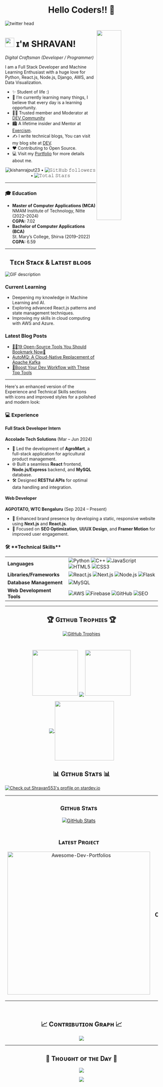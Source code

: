 <!--Night Owl image-->
<h1 align="center">Hello Coders!! 👋</h1>

![twitter head](https://user-images.githubusercontent.com/70385488/147853861-a67c8643-ff0f-451c-943f-db4e5589e4ee.png)

<div>
<img align="right" width="40%" src="https://owlbertsio-resized.s3.amazonaws.com/Popper.psd.full.png">
</div>

<!--Header Name-->
# <img src="https://emojis.slackmojis.com/emojis/images/1531849430/4246/blob-sunglasses.gif?1531849430" width="30"/> ɪ'ᴍ SHRAVAN! 
*Digital Craftsman (Developer / Programmer)*
<br /> 

<!--Start Intro-->               
<p align="left">I am a Full Stack Developer and Machine Learning Enthusiast with a huge love for Python, React.js, Node.js, Django, AWS, and Data Visualization. </p>

- ✨ Student of life :)
- 🌱 I’m currently learning many things, I believe that every day is a learning opportunity.
- 💁‍♂️ Trusted member and Moderator at [DEV Community](https://dev.to)
- 🏙 A lifetime insider and Mentor at [Exercism](https://exercism.org/profiles/Kiran1689).
- ✍ I write technical blogs, You can visit my blog site at [DEV](https://dev.to/dev_kiran).
- ❤ Contributing to Open Source.
- 💻 Visit my [Portfolio](https://shangujaran.vercel.app) for more details about me.
<!--End Intro-->

<!--Profile Count Badge-->
<p align="center">
  <img src="https://komarev.com/ghpvc/?username=Shravan553&label=Profile%20views&color=0e75b6&style=flat" alt="kishanrajput23" /> • 
  <img alt="𝙶𝚒𝚝𝙷𝚞𝚋 𝚏𝚘𝚕𝚕𝚘𝚠𝚎𝚛𝚜" src="https://img.shields.io/github/followers/Shravan553?label=Followers&style=social"> •   
  <img src="https://img.shields.io/github/stars/Shravan553?label=Stars" alt="𝚃𝚘𝚝𝚊𝚕 𝚂𝚝𝚊𝚛𝚜">
</p>


---

<!--Education Section-->
### 🎓 Education  
- **Master of Computer Applications (MCA)**  
  NMAM Institute of Technology, Nitte (2022–2024)  
  **CGPA:** 7.02  
- **Bachelor of Computer Applications (BCA)**  
  St. Mary’s College, Shirva (2019–2022)  
  **CGPA:** 6.59  

---

<!--Languages and Tools Section-->       
<h2 align="center">Tᴇᴄʜ Sᴛᴀᴄᴋ & Lᴀᴛᴇsᴛ ʙʟᴏɢs</h2> 
<picture>
  <source media="(prefers-color-scheme: dark)" srcset="./Skills_Animation_Dark.gif">
  <source media="(prefers-color-scheme: light)" srcset="./Skills_Animation_White.gif">
  <img align="left" alt="GIF description" src="./Skills_Animation_White.gif">
</picture>
<br />

<h3 align="left">Current Learning</h3>
<ul align="left">
  <li>Deepening my knowledge in Machine Learning and AI.</li>
  <li>Exploring advanced React.js patterns and state management techniques.</li>
  <li>Improving my skills in cloud computing with AWS and Azure.</li>
</ul>
  
<h3 align="left">Latest Blog Posts</h3>
<ul align="left">
  <li><a href="https://dev.to/dev_kiran/19-open-source-tools-you-should-bookmark-now-5hc4">🧙‍♂️19 Open-Source Tools You Should Bookmark Now🔖</a></li>
  <li><a href="https://dev.to/dev_kiran/automq-a-cloud-native-replacement-of-apache-kafka-59mg">AutoMQ: A Cloud-Native Replacement of Apache Kafka</a></li>
  <li><a href="https://dev.to/dev_kiran/boost-your-dev-workflow-with-these-top-tools-4k66">🚀Boost Your Dev Workflow with These Top Tools</a></li>
</ul>

---


Here's an enhanced version of the Experience and Technical Skills sections with icons and improved styles for a polished and modern look:

### 💻 Experience

#### Full Stack Developer Intern  
**Accolade Tech Solutions** (Mar – Jun 2024)  
- 🚀 Led the development of **AgroMart**, a full-stack application for agricultural product management.  
- 🌐 Built a seamless **React** frontend, **Node.js/Express** backend, and **MySQL** database.  
- 🛠️ Designed **RESTful APIs** for optimal data handling and integration.  

#### Web Developer  
**AGPOTATO, WTC Bengaluru** (Sep 2024 – Present)  
- 🌟 Enhanced brand presence by developing a static, responsive website using **Next.js** and **React.js**.  
- 🎨 Focused on **SEO Optimization**, **UI/UX Design**, and **Framer Motion** for improved user engagement.  

<h3 align="left">🛠 **Technical Skills**</h3> <div align="left"> <table> <tr> <td><strong>Languages</strong></td> <td> <img src="https://img.shields.io/badge/Python-3776AB?style=for-the-badge&logo=python&logoColor=white" alt="Python" /> <img src="https://img.shields.io/badge/C++-00599C?style=for-the-badge&logo=c%2B%2B&logoColor=white" alt="C++" /> <img src="https://img.shields.io/badge/JavaScript-F7DF1E?style=for-the-badge&logo=javascript&logoColor=black" alt="JavaScript" /> <img src="https://img.shields.io/badge/HTML5-E34F26?style=for-the-badge&logo=html5&logoColor=white" alt="HTML5" /> <img src="https://img.shields.io/badge/CSS3-1572B6?style=for-the-badge&logo=css3&logoColor=white" alt="CSS3" /> </td> </tr> <tr> <td><strong>Libraries/Frameworks</strong></td> <td> <img src="https://img.shields.io/badge/React-61DAFB?style=for-the-badge&logo=react&logoColor=black" alt="React.js" /> <img src="https://img.shields.io/badge/Next.js-000000?style=for-the-badge&logo=next.js&logoColor=white" alt="Next.js" /> <img src="https://img.shields.io/badge/Node.js-339933?style=for-the-badge&logo=nodedotjs&logoColor=white" alt="Node.js" /> <img src="https://img.shields.io/badge/Flask-000000?style=for-the-badge&logo=flask&logoColor=white" alt="Flask" /> </td> </tr> <tr> <td><strong>Database Management</strong></td> <td> <img src="https://img.shields.io/badge/MySQL-4479A1?style=for-the-badge&logo=mysql&logoColor=white" alt="MySQL" /> </td> </tr> <tr> <td><strong>Web Development Tools</strong></td> <td> <img src="https://img.shields.io/badge/AWS-232F3E?style=for-the-badge&logo=amazonaws&logoColor=white" alt="AWS" /> <img src="https://img.shields.io/badge/Firebase-FFCA28?style=for-the-badge&logo=firebase&logoColor=black" alt="Firebase" /> <img src="https://img.shields.io/badge/GitHub-181717?style=for-the-badge&logo=github&logoColor=white" alt="GitHub" /> <img src="https://img.shields.io/badge/SEO-4CAF50?style=for-the-badge&logo=google&logoColor=white" alt="SEO" /> </td> </tr> </table> </div>

---
<!--Trophies Section-->   
<h2 align="center">🏆 Gɪᴛʜᴜʙ Tʀᴏᴘʜɪᴇs 🏆</h2>
<p align="center">
  <a href="https://github.com/Shravan553">
    <picture>
      <source media="(prefers-color-scheme: dark)" srcset="https://github-profile-trophy.vercel.app/?username=Shravan553&no-bg=true&row=2&column=6&margin-w=20&margin-h=20&theme=monokai">
      <source media="(prefers-color-scheme: light)" srcset="https://github-profile-trophy.vercel.app/?username=Shravan553&no-bg=true&row=2&column=6&margin-w=20&margin-h=20">
      <img alt="GitHub Trophies" src="https://github-profile-trophy.vercel.app/?username=Shravan553&no-bg=true&no-frame=true&row=2&column=6&margin-w=20&margin-h=20">
    </picture>
  </a>
</p>
<br />

<!--Github stats Table--> 

<p align="center">
  <a>
    <img height="150" width="150" src="https://github.com/Shravan553/Shravan553/blob/main/left.png">
    <img align="center" src="https://github-readme-streak-stats.herokuapp.com/?user=Shravan553&theme=dark&hide_border=true"/>
    <img height="150" width="150" src="https://github.com/Shravan553/Shravan553/blob/main/right.png">
  </a>
</p>

<p align="center">
  <a href="https://github.com/Shravan553">
    <img align="center" src="https://github-readme-stats.vercel.app/api?username=Shravan553&show_icons=true&hide_border=true&title_color=94b4a4&amp&icon_color=FFFFFF&amp&text_color=FFFFFF&amp&bg_color=000000&count_private=true&include_all_commits=true"/>
  </a>
  <a href="https://github.com/Shravan553">
    <img align="center" height="195px" src="https://github-readme-stats.vercel.app/api/top-langs/?username=Shravan553&text_color=FFFFFF&bg_color=000000&title_color=94b4a4&langs_count=15&layout=compact&hide_border=true" />
  </a>
</p>

<h2 align="center">📊 Gɪᴛʜᴜʙ Sᴛᴀᴛs 📊</h2>

<table width="100%">
  <tr>
    <td width="50%">
      <h3 align="center"><strong>Gɪᴛʜᴜʙ Sᴛᴀᴛs</strong></h3>
      <p align="center">
        <a href="https://github.com/Shravan553">
          <img align="center" src="https://github-readme-stats.vercel.app/api?username=Shravan553&count_private=true&show_icons=true&theme=nightowl&bg_color=0,000000,441350&title_color=c56a90&text_color=ffffff&rank_icon=github&hide=prs,issues,contribs&show=reviews,prs_merged,prs_merged_percentage" alt="GitHub Stats" />
        </a>
      </p>
    </td>
  <td width="50%">
   <h3 align="center"><strong>Sᴛʀᴇᴀᴋ Sᴛᴀᴛs</strong></h3>
   <p align="center">
      <a href="https://github.com/Shravan553">
         <img align="center" src="https://streak-stats.vercel.app?user=Shravan553&theme=nightowl&background=0,000000,441350&fire=ffeb95&ring=ffeb95&sideNums=ffffff&sideLabels=ffffff&dates=c56a90&currStreakNum=ffffff" alt="Streak Stats" />
      </a>
   </p>
</td>


  </tr>
  <a href="https://stardev.io/developers/Shravan553"><img alt="Check out Shravan553's profile on stardev.io" src="https://stardev.io/developers/Shravan553/badge/languages/global.svg" /></a>
  <tr>
    <td width="50%">
      <h3 align="center"><strong>Lᴀᴛᴇsᴛ Pʀᴏᴊᴇᴄᴛ</strong></h3>
      <p align="center">
        <a href="https://github.com/Shravan553/ShanPort">
          <img align="center" width="470" src="https://github-readme-stats.vercel.app/api/pin/?username=Shravan553&repo=ShanPort&theme=nightowl&show_owner=true&bg_color=0,000000,441350&title_color=c56a90&text_color=ffffff" alt="Awesome-Dev-Portfolios" />
        </a>
      </p>
    </td>
    <td width="50%">
      <h3 align="center"><strong>Tᴏᴘ Cᴏɴᴛʀɪʙᴜᴛɪᴏɴs</strong></h3>
      <p align="center">
        <a href="https://github.com/Shravan553">
          <img align="center" src="https://github-contributor-stats.vercel.app/api?username=Shravan553&limit=2&theme=nightowl&show_owner=true&combine_all_yearly_contributions=false&bg_color=0,000000,441350&title_color=c56a90&text_color=ffffff" alt="Top Repo" />
        </a>
      </p>
    </td>
  </tr>
</table>
<br />

<!--Contribution Graph-->
<h2 align="center">📈 Cᴏɴᴛʀɪʙᴜᴛɪᴏɴ Gʀᴀᴘʜ 📈</h2>
<div align="center">
    <img src="https://github-readme-activity-graph.vercel.app/graph?username=Shravan553&bg_color=220a28&&color=ffffff&line=c56a90&point=ffeb95&area=false&hide_border=false" border-radius="15">
</div>

---

<!--Dynamic Quote card updates everyday at 12 PM--> 
<h2 align="center">🌟 Tʜᴏᴜɢʜᴛ ᴏғ ᴛʜᴇ Dᴀʏ 🌟</h2>


<!--STARTS_HERE_QUOTE_CARD-->
<p align="center">
    <img src="https://readme-daily-quotes.vercel.app/api?author=Pablo%20Picasso&quote=Every%20act%20of%20creation%20is%20first%20an%20act%20of%20destruction.&theme=dark&bg_color=220a28&author_color=ffeb95&accent_color=c56a90">
</p>
<!--ENDS_HERE_QUOTE_CARD-->

<!-- Contact Section 

<h2 align="center">🤝 Cᴏɴɴᴇᴄᴛ Wɪᴛʜ Mᴇ 🤝 </h2>
<div align="center">
  
<a href="mailto:skshravan553@gmail.com" target="_blank">
<img src="./gmail.png" width=50 height=50 alt="skshravan553@gmail.com" style="margin-bottom: 5px;" />
</a>

<a href="https://x.com/kiran__a__n" target="_blank">
<img src="./twitter.png" width=50 height=50 alt="kiran__a__n" style="margin-bottom: 5px;" />
</a>

<a href="https://www.instagram.com/kiran_a_n" target="_blank">
<img src="./instagram.png" width=50 height=50 alt="kiran_a_n" style="margin-bottom: 5px;" />
</a>

<a href="https://www.githubcom/Shravan553" target="_blank">
<img src="./github.png" width=50 height=50 alt="Kiran1689" style="margin-bottom: 5px;" />
</a>

<a href="https://www.linkedin.com/in/kiran-a-n/" target="_blank">
<img src="./linkedin.png" width=50 height=50 alt="linkedin" style="margin-bottom: 5px;" />
</a>

<a href="https://dev.to/dev_kiran" target="_blank">
<img src="./dev_to.png" width=50 height=50 alt="dev_kiran" style="margin-bottom: 5px;" />
</a>
</div>
<br/> -->

<!-- Buy me a coffee
<div align="center">
<a href="https://www.buymeacoffee.com/Shravan" target="_blank"><img src="https://cdn.buymeacoffee.com/buttons/v2/default-yellow.png" alt="Buy Me A Coffee" style="height: 40px !important;width: 200px !important;" ></a>
</div> -->


<!--Footer--> 
<p align="center">
  <img src="https://capsule-render.vercel.app/api?type=waving&color=gradient&height=65&section=footer"/>
</p>

